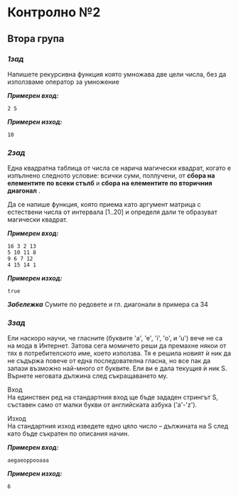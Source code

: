 # Контролно №2

## Втора група

###  ***1зад***
Напишете рекурсивна функция която умножава две цели числа, без да използваме оператор за умножение

***Примерен вход:***
 ```
 2 5
 ```

 ***Примерен изход:***
 ```
 10
 ````

### ***2зад***
Една квадратна таблица от числа се нарича магически квадрат, когато е изпълнено следното условие: всички суми, поллучени, от **сбора на елементите по всеки стълб** и **сбора на елементите по вторичния диагонал** .

Да се напише функция, която приема като аргумент матрица с  естествени числа от интервала [1..20] и определя дали те образуват магически квадрат. 

***Примерен вход:***
```
16 3 2 13
5 10 11 8
9 6 7 12
4 15 14 1
```

***Примерен изход:***
```
true
```

***Забележка***
Сумите по редовете и гл. диагонали в примера са 34



### ***3зад***

Ели наскоро научи, че гласните (буквите 'a', 'e', 'i', 'o', и 'u') вече не са на мода в Интернет. Затова сега момичето реши да премахне някои от тях в потребителското име, което използва. Тя е решила новият ѝ ник да не съдържа повече от една последователна гласна, но все пак да запази възможно най-много от буквите.
Ели ви е дала текущия ѝ ник S. Върнете неговата дължина след съкращаването му. 

Вход  
На единствен ред на стандартния вход ще бъде зададен стрингът S, съставен само от малки букви от английската азбука ('a'-'z').  

Изход  
На стандартния изход изведете едно цяло число – дължината на S след като бъде съкратен по описания начин.

***Примерен вход:***
```
aegaeoppooaaa		
```

***Примерен изход:***
```
6
```